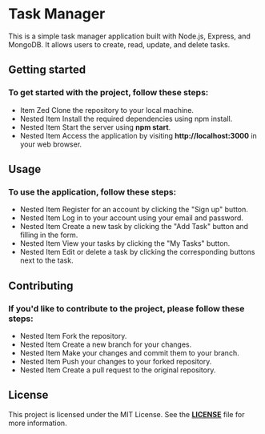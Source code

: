 # Task Manager
This is a simple task manager application built with Node.js, Express, and MongoDB. It allows users to create, read, update, and delete tasks.

## Getting started
### To get started with the project, follow these steps:
  - Item Zed Clone the repository to your local machine.
  - Nested Item Install the required dependencies using npm install.
  - Nested Item Start the server using **npm start**.
  - Nested Item Access the application by visiting **http://localhost:3000** in your web browser.

## Usage
### To use the application, follow these steps:
  - Nested Item Register for an account by clicking the "Sign up" button.
  - Nested Item Log in to your account using your email and password.
  - Nested Item Create a new task by clicking the "Add Task" button and filling in the form.
  - Nested Item View your tasks by clicking the "My Tasks" button.
  - Nested Item Edit or delete a task by clicking the corresponding buttons next to the task.

## Contributing
### If you'd like to contribute to the project, please follow these steps:
  - Nested Item Fork the repository.
  - Nested Item Create a new branch for your changes.
  - Nested Item Make your changes and commit them to your branch.
  - Nested Item Push your changes to your forked repository.
  - Nested Item Create a pull request to the original repository.

## License
This project is licensed under the MIT License. See the [**LICENSE**](https://www.mit.edu/) file for more information.

